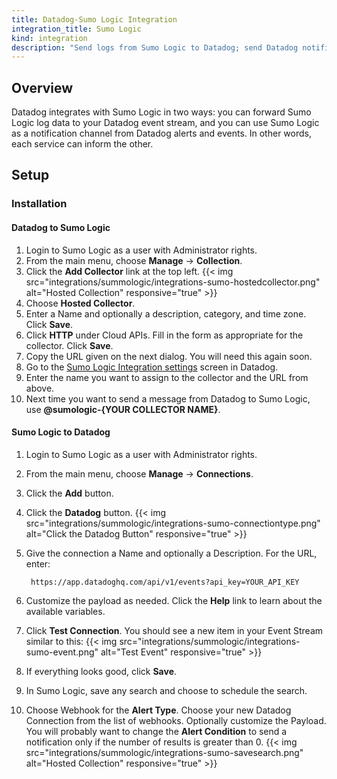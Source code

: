 ```yaml
---
title: Datadog-Sumo Logic Integration
integration_title: Sumo Logic
kind: integration
description: "Send logs from Sumo Logic to Datadog; send Datadog notifications to Sumo Logic."
---
```


## Overview

Datadog integrates with Sumo Logic in two ways: you can forward Sumo Logic log data to your Datadog event stream, and you can use Sumo Logic as a notification channel from Datadog alerts and events. In other words, each service can inform the other.

## Setup
### Installation
#### Datadog to Sumo Logic

1. Login to Sumo Logic as a user with Administrator rights.
2. From the main menu, choose **Manage** -> **Collection**.
3. Click the **Add Collector** link at the top left. {{< img src="integrations/summologic/integrations-sumo-hostedcollector.png" alt="Hosted Collection" responsive="true" >}}
4. Choose **Hosted Collector**.
5. Enter a Name and optionally a description, category, and time zone. Click **Save**.
6. Click **HTTP** under Cloud APIs. Fill in the form as appropriate for the collector. Click **Save**.
7. Copy the URL given on the next dialog. You will need this again soon.
8. Go to the [Sumo Logic Integration settings](https://app.datadoghq.com/account/settings#integrations/sumo_logic) screen in Datadog.
9. Enter the name you want to assign to the collector and the URL from above.
10. Next time you want to send a message from Datadog to Sumo Logic, use **@sumologic-{YOUR COLLECTOR NAME}**.

#### Sumo Logic to Datadog

1. Login to Sumo Logic as a user with Administrator rights.
2. From the main menu, choose **Manage** -> **Connections**.
3. Click the **Add** button.
4. Click the **Datadog** button. {{< img src="integrations/summologic/integrations-sumo-connectiontype.png" alt="Click the Datadog Button" responsive="true" >}}
5. Give the connection a Name and optionally a Description. For the URL, enter:

        https://app.datadoghq.com/api/v1/events?api_key=YOUR_API_KEY

6. Customize the payload as needed. Click the **Help** link to learn about the available variables.
7. Click **Test Connection**. You should see a new item in your Event Stream similar to this: {{< img src="integrations/summologic/integrations-sumo-event.png" alt="Test Event" responsive="true" >}}
8. If everything looks good, click **Save**.
9. In Sumo Logic, save any search and choose to schedule the search.
10. Choose Webhook for the **Alert Type**. Choose your new Datadog Connection from the list of webhooks. Optionally customize the Payload. You will probably want to change the **Alert Condition** to send a notification only if the number of results is greater than 0. {{< img src="integrations/summologic/integrations-sumo-savesearch.png" alt="Hosted Collection" responsive="true" >}}

